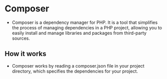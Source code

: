 # Composer

- Composer is a dependency manager for PHP.
  It is a tool that simplifies the process of managing dependencies in a PHP project,
  allowing you to easily install and manage libraries and packages from third-party sources.
  
## How it works

- Composer works by reading a composer.json file in your project directory,
  which specifies the dependencies for your project.